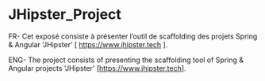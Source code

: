 # JHipster_Project

FR- Cet exposé consiste à présenter l’outil de scaffolding des projets Spring & Angular ‘JHipster’ [ https://www.jhipster.tech ]. 

ENG- The project consists of presenting the scaffolding tool of Spring & Angular projects 'JHipster' [https://www.jhipster.tech].
